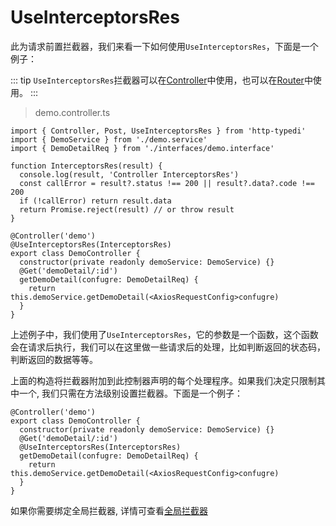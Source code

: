 # UseInterceptorsRes

此为请求前置拦截器，我们来看一下如何使用`UseInterceptorsRes`，下面是一个例子：

::: tip
`UseInterceptorsRes`拦截器可以在[Controller](../controller/)中使用，也可以在[Router](../controller/router.md)中使用。
:::

> demo.controller.ts

```ts{13}
import { Controller, Post, UseInterceptorsRes } from 'http-typedi'
import { DemoService } from './demo.service'
import { DemoDetailReq } from './interfaces/demo.interface'

function InterceptorsRes(result) {
  console.log(result, 'Controller InterceptorsRes')
  const callError = result?.status !== 200 || result?.data?.code !== 200
  if (!callError) return result.data
  return Promise.reject(result) // or throw result
}

@Controller('demo')
@UseInterceptorsRes(InterceptorsRes)
export class DemoController {
  constructor(private readonly demoService: DemoService) {}
  @Get('demoDetail/:id')
  getDemoDetail(confugre: DemoDetailReq) {
    return this.demoService.getDemoDetail(<AxiosRequestConfig>confugre)
  }
}
```

上述例子中，我们使用了`UseInterceptorsRes`，它的参数是一个函数，这个函数会在请求后执行，我们可以在这里做一些请求后的处理，比如判断返回的状态码，判断返回的数据等等。

上面的构造将拦截器附加到此控制器声明的每个处理程序。如果我们决定只限制其中一个, 我们只需在方法级别设置拦截器。下面是一个例子：

```ts{5}
@Controller('demo')
export class DemoController {
  constructor(private readonly demoService: DemoService) {}
  @Get('demoDetail/:id')
  @UseInterceptorsRes(InterceptorsRes)
  getDemoDetail(confugre: DemoDetailReq) {
    return this.demoService.getDemoDetail(<AxiosRequestConfig>confugre)
  }
}
```

如果你需要绑定全局拦截器, 详情可查看[全局拦截器](../global-config/use-interceptors.md)